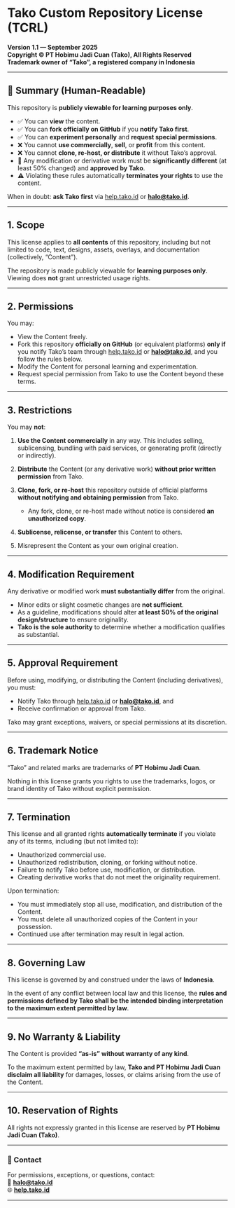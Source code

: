 # Tako Custom Repository License (TCRL)

**Version 1.1 — September 2025** \
**Copyright © PT Hobimu Jadi Cuan (Tako), All Rights Reserved** \
**Trademark owner of “Tako”, a registered company in Indonesia**

---

## 🔎 Summary (Human-Readable)

This repository is **publicly viewable for learning purposes only**.

-   ✅ You can **view** the content.
-   ✅ You can **fork officially on GitHub** if you **notify Tako first**.
-   ✅ You can **experiment personally** and **request special permissions**.
-   ❌ You cannot **use commercially**, **sell**, or **profit** from this content.
-   ❌ You cannot **clone, re-host, or distribute** it without Tako’s approval.
-   🔄 Any modification or derivative work must be **significantly different** (at least 50% changed) and **approved by Tako**.
-   ⚠️ Violating these rules automatically **terminates your rights** to use the content.

When in doubt: **ask Tako first** via [help.tako.id](https://help.tako.id) or **[halo@tako.id](mailto:halo@tako.id)**.

---

## 1. Scope

This license applies to **all contents** of this repository, including but not limited to code, text, designs, assets, overlays, and documentation (collectively, “Content”).

The repository is made publicly viewable for **learning purposes only**. Viewing does **not** grant unrestricted usage rights.

---

## 2. Permissions

You may:

-   View the Content freely.
-   Fork this repository **officially on GitHub** (or equivalent platforms) **only if** you notify Tako’s team through [help.tako.id](https://help.tako.id) or **[halo@tako.id](mailto:halo@tako.id)**, and you follow the rules below.
-   Modify the Content for personal learning and experimentation.
-   Request special permission from Tako to use the Content beyond these terms.

---

## 3. Restrictions

You may **not**:

1. **Use the Content commercially** in any way. This includes selling, sublicensing, bundling with paid services, or generating profit (directly or indirectly).
2. **Distribute** the Content (or any derivative work) **without prior written permission** from Tako.
3. **Clone, fork, or re-host** this repository outside of official platforms **without notifying and obtaining permission** from Tako.

    - Any fork, clone, or re-host made without notice is considered **an unauthorized copy**.

4. **Sublicense, relicense, or transfer** this Content to others.
5. Misrepresent the Content as your own original creation.

---

## 4. Modification Requirement

Any derivative or modified work **must substantially differ** from the original.

-   Minor edits or slight cosmetic changes are **not sufficient**.
-   As a guideline, modifications should alter **at least 50% of the original design/structure** to ensure originality.
-   **Tako is the sole authority** to determine whether a modification qualifies as substantial.

---

## 5. Approval Requirement

Before using, modifying, or distributing the Content (including derivatives), you must:

-   Notify Tako through [help.tako.id](https://help.tako.id) or **[halo@tako.id](mailto:halo@tako.id)**, and
-   Receive confirmation or approval from Tako.

Tako may grant exceptions, waivers, or special permissions at its discretion.

---

## 6. Trademark Notice

“Tako” and related marks are trademarks of **PT Hobimu Jadi Cuan**.

Nothing in this license grants you rights to use the trademarks, logos, or brand identity of Tako without explicit permission.

---

## 7. Termination

This license and all granted rights **automatically terminate** if you violate any of its terms, including (but not limited to):

-   Unauthorized commercial use.
-   Unauthorized redistribution, cloning, or forking without notice.
-   Failure to notify Tako before use, modification, or distribution.
-   Creating derivative works that do not meet the originality requirement.

Upon termination:

-   You must immediately stop all use, modification, and distribution of the Content.
-   You must delete all unauthorized copies of the Content in your possession.
-   Continued use after termination may result in legal action.

---

## 8. Governing Law

This license is governed by and construed under the laws of **Indonesia**.

In the event of any conflict between local law and this license, the **rules and permissions defined by Tako shall be the intended binding interpretation to the maximum extent permitted by law**.

---

## 9. No Warranty & Liability

The Content is provided **“as-is” without warranty of any kind**.

To the maximum extent permitted by law, **Tako and PT Hobimu Jadi Cuan disclaim all liability** for damages, losses, or claims arising from the use of the Content.

---

## 10. Reservation of Rights

All rights not expressly granted in this license are reserved by **PT Hobimu Jadi Cuan (Tako)**.

---

### 📩 Contact

For permissions, exceptions, or questions, contact: \
📧 **[halo@tako.id](mailto:halo@tako.id)** \
🌐 **[help.tako.id](https://help.tako.id)**

---
